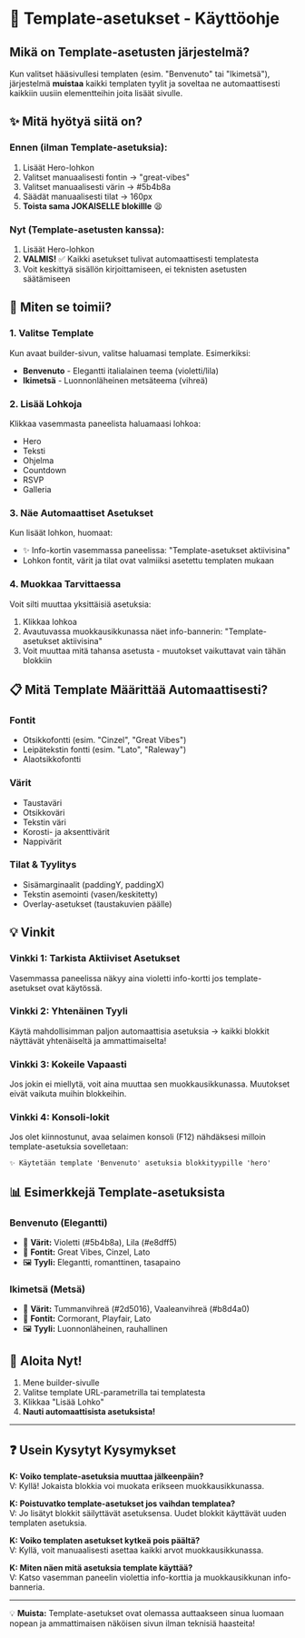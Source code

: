 # 🎨 Template-asetukset - Käyttöohje

## Mikä on Template-asetusten järjestelmä?

Kun valitset hääsivullesi templaten (esim. "Benvenuto" tai "Ikimetsä"), järjestelmä **muistaa** kaikki templaten tyylit ja soveltaa ne automaattisesti kaikkiin uusiin elementteihin joita lisäät sivulle.

## ✨ Mitä hyötyä siitä on?

### Ennen (ilman Template-asetuksia):
1. Lisäät Hero-lohkon
2. Valitset manuaalisesti fontin → "great-vibes"
3. Valitset manuaalisesti värin → #5b4b8a
4. Säädät manuaalisesti tilat → 160px
5. **Toista sama JOKAISELLE blokillle** 😫

### Nyt (Template-asetusten kanssa):
1. Lisäät Hero-lohkon
2. **VALMIS!** ✅ Kaikki asetukset tulivat automaattisesti templatesta
3. Voit keskittyä sisällön kirjoittamiseen, ei teknisten asetusten säätämiseen

## 🎯 Miten se toimii?

### 1. Valitse Template
Kun avaat builder-sivun, valitse haluamasi template. Esimerkiksi:
- **Benvenuto** - Elegantti italialainen teema (violetti/lila)
- **Ikimetsä** - Luonnonläheinen metsäteema (vihreä)

### 2. Lisää Lohkoja
Klikkaa vasemmasta paneelista haluamaasi lohkoa:
- Hero
- Teksti
- Ohjelma
- Countdown
- RSVP
- Galleria

### 3. Näe Automaattiset Asetukset
Kun lisäät lohkon, huomaat:
- ✨ Info-kortin vasemmassa paneelissa: "Template-asetukset aktiivisina"
- Lohkon fontit, värit ja tilat ovat valmiiksi asetettu templaten mukaan

### 4. Muokkaa Tarvittaessa
Voit silti muuttaa yksittäisiä asetuksia:
1. Klikkaa lohkoa
2. Avautuvassa muokkausikkunassa näet info-bannerin: "Template-asetukset aktiivisina"
3. Voit muuttaa mitä tahansa asetusta - muutokset vaikuttavat vain tähän blokkiin

## 📋 Mitä Template Määrittää Automaattisesti?

### Fontit
- Otsikkofontti (esim. "Cinzel", "Great Vibes")
- Leipätekstin fontti (esim. "Lato", "Raleway")
- Alaotsikkofontti

### Värit
- Taustaväri
- Otsikkoväri
- Tekstin väri
- Korosti- ja aksenttivärit
- Nappivärit

### Tilat & Tyylitys
- Sisämarginaalit (paddingY, paddingX)
- Tekstin asemointi (vasen/keskitetty)
- Overlay-asetukset (taustakuvien päälle)

## 💡 Vinkit

### Vinkki 1: Tarkista Aktiiviset Asetukset
Vasemmassa paneelissa näkyy aina violetti info-kortti jos template-asetukset ovat käytössä.

### Vinkki 2: Yhtenäinen Tyyli
Käytä mahdollisimman paljon automaattisia asetuksia → kaikki blokkit näyttävät yhtenäiseltä ja ammattimaiselta!

### Vinkki 3: Kokeile Vapaasti
Jos jokin ei miellytä, voit aina muuttaa sen muokkausikkunassa. Muutokset eivät vaikuta muihin blokkeihin.

### Vinkki 4: Konsoli-lokit
Jos olet kiinnostunut, avaa selaimen konsoli (F12) nähdäksesi milloin template-asetuksia sovelletaan:
```
✨ Käytetään template 'Benvenuto' asetuksia blokkityypille 'hero'
```

## 📊 Esimerkkejä Template-asetuksista

### Benvenuto (Elegantti)
- 🎨 **Värit:** Violetti (#5b4b8a), Lila (#e8dff5)
- 📝 **Fontit:** Great Vibes, Cinzel, Lato
- 🖼️ **Tyyli:** Elegantti, romanttinen, tasapaino

### Ikimetsä (Metsä)
- 🎨 **Värit:** Tummanvihreä (#2d5016), Vaaleanvihreä (#b8d4a0)
- 📝 **Fontit:** Cormorant, Playfair, Lato
- 🖼️ **Tyyli:** Luonnonläheinen, rauhallinen

## 🚀 Aloita Nyt!

1. Mene builder-sivulle
2. Valitse template URL-parametrilla tai templatesta
3. Klikkaa "Lisää Lohko"
4. **Nauti automaattisista asetuksista!**

---

## ❓ Usein Kysytyt Kysymykset

**K: Voiko template-asetuksia muuttaa jälkeenpäin?**  
V: Kyllä! Jokaista blokkia voi muokata erikseen muokkausikkunassa.

**K: Poistuvatko template-asetukset jos vaihdan templatea?**  
V: Jo lisätyt blokkit säilyttävät asetuksensa. Uudet blokkit käyttävät uuden templaten asetuksia.

**K: Voiko templaten asetukset kytkeä pois päältä?**  
V: Kyllä, voit manuaalisesti asettaa kaikki arvot muokkausikkunassa.

**K: Miten näen mitä asetuksia template käyttää?**  
V: Katso vasemman paneelin violettia info-korttia ja muokkausikkunan info-banneria.

---

💡 **Muista:** Template-asetukset ovat olemassa auttaakseen sinua luomaan nopean ja ammattimaisen näköisen sivun ilman teknisiä haasteita!
